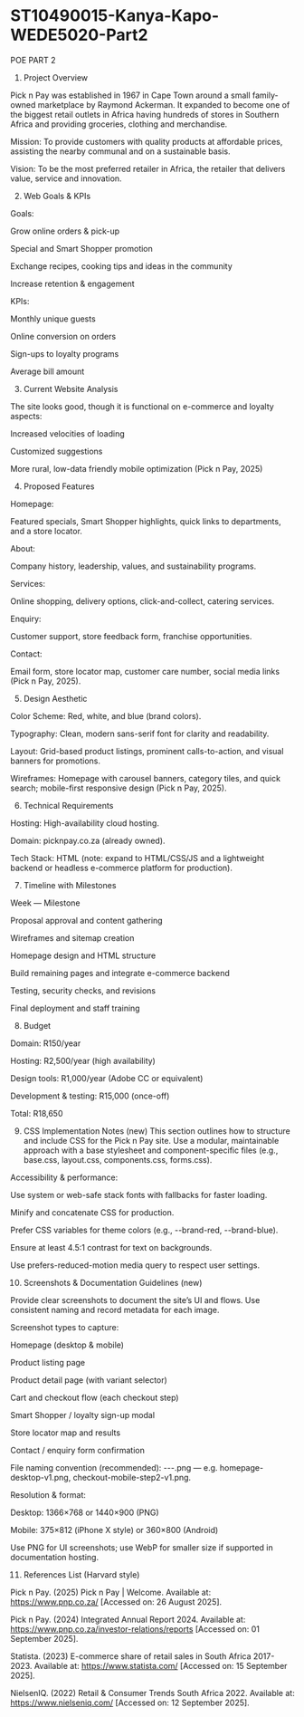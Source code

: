 # ST10490015-Kanya-Kapo-WEDE5020-Part2
POE PART 2
1. Project Overview

Pick n Pay was established in 1967 in Cape Town around a small family-owned marketplace by Raymond Ackerman. It expanded to become one of the biggest retail outlets in Africa having hundreds of stores in Southern Africa and providing groceries, clothing and merchandise.

Mission: To provide customers with quality products at affordable prices, assisting the nearby communal and on a sustainable basis.

Vision: To be the most preferred retailer in Africa, the retailer that delivers value, service and innovation.

2. Web Goals & KPIs

Goals:

Grow online orders & pick-up

Special and Smart Shopper promotion

Exchange recipes, cooking tips and ideas in the community

Increase retention & engagement

KPIs:

Monthly unique guests

Online conversion on orders

Sign-ups to loyalty programs

Average bill amount

3. Current Website Analysis

The site looks good, though it is functional on e-commerce and loyalty aspects:

Increased velocities of loading

Customized suggestions

More rural, low-data friendly mobile optimization (Pick n Pay, 2025)

4. Proposed Features

Homepage:

Featured specials, Smart Shopper highlights, quick links to departments, and a store locator.

About:

Company history, leadership, values, and sustainability programs.

Services:

Online shopping, delivery options, click-and-collect, catering services.

Enquiry:

Customer support, store feedback form, franchise opportunities.

Contact:

Email form, store locator map, customer care number, social media links (Pick n Pay, 2025).

5. Design Aesthetic

Color Scheme: Red, white, and blue (brand colors).

Typography: Clean, modern sans-serif font for clarity and readability.

Layout: Grid-based product listings, prominent calls-to-action, and visual banners for promotions.

Wireframes: Homepage with carousel banners, category tiles, and quick search; mobile-first responsive design (Pick n Pay, 2025).

6. Technical Requirements

Hosting: High-availability cloud hosting.

Domain: picknpay.co.za (already owned).

Tech Stack: HTML (note: expand to HTML/CSS/JS and a lightweight backend or headless e-commerce platform for production).

7. Timeline with Milestones

Week — Milestone

Proposal approval and content gathering

Wireframes and sitemap creation

Homepage design and HTML structure

Build remaining pages and integrate e-commerce backend

Testing, security checks, and revisions

Final deployment and staff training

8. Budget

Domain: R150/year

Hosting: R2,500/year (high availability)

Design tools: R1,000/year (Adobe CC or equivalent)

Development & testing: R15,000 (once-off)

Total: R18,650

9. CSS Implementation Notes (new)
  This section outlines how to structure and include CSS for the Pick n Pay site. Use a modular, maintainable approach with a base stylesheet and component-specific files (e.g., base.css, layout.css, components.css, forms.css).

 Accessibility & performance:

Use system or web-safe stack fonts with fallbacks for faster loading.

Minify and concatenate CSS for production.

Prefer CSS variables for theme colors (e.g., --brand-red, --brand-blue).

Ensure at least 4.5:1 contrast for text on backgrounds.

Use prefers-reduced-motion media query to respect user settings.

10. Screenshots & Documentation Guidelines (new)

Provide clear screenshots to document the site’s UI and flows. Use consistent naming and record metadata for each image.

Screenshot types to capture:

Homepage (desktop & mobile)

Product listing page

Product detail page (with variant selector)

Cart and checkout flow (each checkout step)

Smart Shopper / loyalty sign-up modal

Store locator map and results

Contact / enquiry form confirmation

File naming convention (recommended): <page>-<device>-<step>-<version>.png — e.g. homepage-desktop-v1.png, checkout-mobile-step2-v1.png.

Resolution & format:

Desktop: 1366×768 or 1440×900 (PNG)

Mobile: 375×812 (iPhone X style) or 360×800 (Android)

Use PNG for UI screenshots; use WebP for smaller size if supported in documentation hosting.

11. References List (Harvard style)

Pick n Pay. (2025) Pick n Pay | Welcome. Available at: https://www.pnp.co.za/ [Accessed on: 26 August 2025].

Pick n Pay. (2024) Integrated Annual Report 2024. Available at: https://www.pnp.co.za/investor-relations/reports [Accessed on: 01 September 2025].

Statista. (2023) E-commerce share of retail sales in South Africa 2017-2023. Available at: https://www.statista.com/ [Accessed on: 15 September 2025].

NielsenIQ. (2022) Retail & Consumer Trends South Africa 2022. Available at: https://www.nielseniq.com/ [Accessed on: 12 September 2025].
